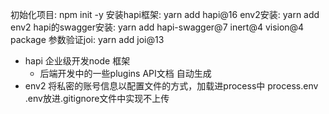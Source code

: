 初始化项目: npm init -y
安装hapi框架: yarn add hapi@16
env2安装: yarn add env2
hapi的swagger安装: yarn add hapi-swagger@7 inert@4 vision@4 package
参数验证joi: yarn add joi@13

- hapi 企业级开发node 框架
    - 后端开发中的一些plugins
        API文档 自动生成
- env2
    将私密的账号信息以配置文件的方式，加载进process中
    process.env
    .env放进.gitignore文件中实现不上传